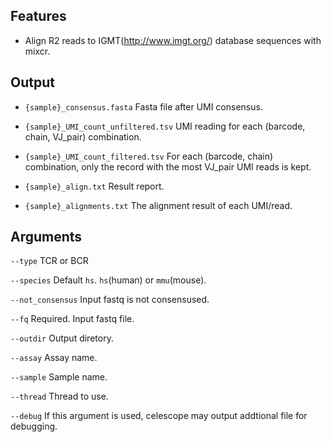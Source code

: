 ## Features
- Align R2 reads to IGMT(http://www.imgt.org/) database sequences with mixcr.

## Output
- `{sample}_consensus.fasta` Fasta file after UMI consensus.

- `{sample}_UMI_count_unfiltered.tsv` UMI reading for each (barcode, chain, VJ_pair) combination.

- `{sample}_UMI_count_filtered.tsv` For each (barcode, chain) combination, only the record with the 
most VJ_pair UMI reads is kept.

- `{sample}_align.txt` Result report.

- `{sample}_alignments.txt` The alignment result of each UMI/read.


## Arguments
`--type` TCR or BCR

`--species` Default `hs`. `hs`(human) or `mmu`(mouse).

`--not_consensus` Input fastq is not consensused.

`--fq` Required. Input fastq file.

`--outdir` Output diretory.

`--assay` Assay name.

`--sample` Sample name.

`--thread` Thread to use.

`--debug` If this argument is used, celescope may output addtional file for debugging.

